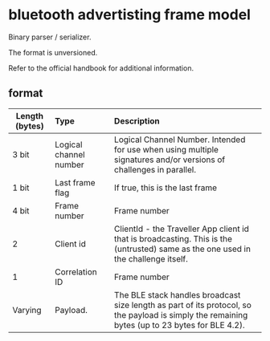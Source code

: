 # bluetooth advertisting frame model
Binary parser / serializer.

The format is unversioned.

Refer to the official handbook for additional information.

## format

| Length (bytes)| Type                   | Description  |
| ------------- |:---------------------- |:------------ |
| 3 bit         | Logical channel number | Logical Channel Number. Intended for use when using multiple signatures and/or versions of challenges in parallel. |
| 1 bit         | Last frame flag        | If true, this is the last frame |
| 4 bit         | Frame number           | Frame number |
| 2             | Client id              | ClientId - the Traveller App client id that is broadcasting. This is the (untrusted) same as the one used in the challenge itself. |
| 1             | Correlation ID         | Frame number | Correlation ID is used to separate each challenge from each other. Increasing number (before rotation) |
| Varying       | Payload.               | The BLE stack handles broadcast size length as part of its protocol, so the payload is simply the remaining bytes (up to 23 bytes for BLE 4.2). |




